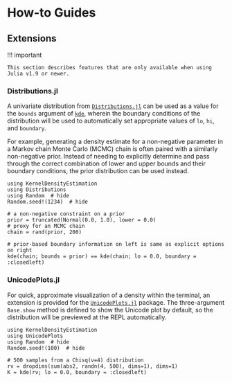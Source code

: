 # How-to Guides

## Extensions

!!! important

    This section describes features that are only available when using Julia v1.9 or newer.

### Distributions.jl

A univariate distribution from
[`Distributions.jl`](https://juliahub.com/ui/Packages/General/Distributions)
can be used as a value for the `bounds` argument of [`kde`](@ref), wherein the boundary conditions of the distribution
will be used to automatically set appropriate values of `lo`, `hi`, and `boundary`.

For example, generating a density estimate for a non-negative parameter in a Markov chain Monte Carlo (MCMC) chain
is often paired with a similarly non-negative prior.
Instead of needing to explicitly determine and pass through the correct combination of lower and upper bounds and
their boundary conditions, the prior distribution can be used instead.

```@example ext_distributions
using KernelDensityEstimation
using Distributions
using Random  # hide
Random.seed!(1234)  # hide

# a non-negative constraint on a prior
prior = truncated(Normal(0.0, 1.0), lower = 0.0)
# proxy for an MCMC chain
chain = rand(prior, 200)

# prior-based boundary information on left is same as explicit options on right
kde(chain; bounds = prior) == kde(chain; lo = 0.0, boundary = :closedleft)
```

### UnicodePlots.jl

For quick, approximate visualization of a density within the terminal, an extension is provided for the
[`UnicodePlots.jl`](https://juliahub.com/ui/Packages/General/UnicodePlots)
package.
The three-argument `Base.show` method is defined to show the Unicode plot by default, so the distribution will be
previewed at the REPL automatically.

```@example ext_unicodeplots
using KernelDensityEstimation
using UnicodePlots
using Random  # hide
Random.seed!(100)  # hide

# 500 samples from a Chisq(ν=4) distribution
rv = dropdims(sum(abs2, randn(4, 500), dims=1), dims=1)
K = kde(rv; lo = 0.0, boundary = :closedleft)
```

